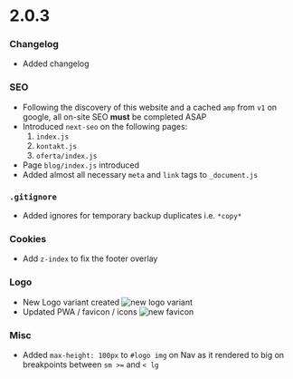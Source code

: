 # 2.0.3

### Changelog

- Added changelog

### SEO

- Following the discovery of this website and a cached `amp` from `v1` on google, all on-site SEO **must** be completed ASAP
- Introduced `next-seo` on the following pages:
  1. `index.js`
  2. `kontakt.js`
  3. `oferta/index.js`
- Page `blog/index.js` introduced
- Added almost all necessary `meta` and `link` tags to `_document.js`

### `.gitignore`

- Added ignores for temporary backup duplicates i.e. `*copy*`

### Cookies

- Add `z-index` to fix the footer overlay

### Logo

- New Logo variant created
  ![new logo variant](https://res.cloudinary.com/next-pmplusbud/new-logo/logotype.png)
- Updated PWA / favicon / icons
  ![new favicon](https://res.cloudinary.com/next-pmplusbud/w_196/new-logo/LOGO_MARGINS_s6ctti.png)

### Misc

- Added `max-height: 100px` to `#logo img` on Nav as it rendered to big on breakpoints between `sm >=` and `< lg`
